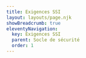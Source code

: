 ```yaml
---
title: Exigences SSI
layout: layouts/page.njk
showBreadcrumb: true
eleventyNavigation:
  key: Exigences SSI
  parent: Socle de sécurité
  order: 1
---
```









